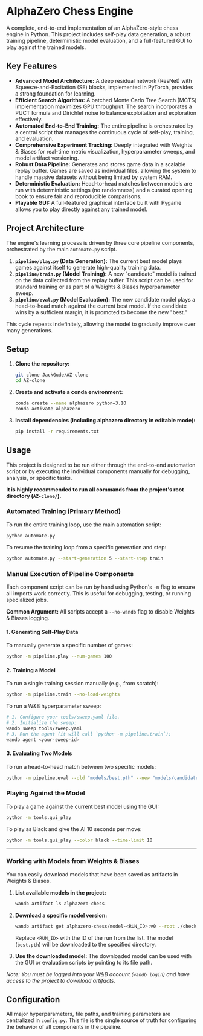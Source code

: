# AlphaZero Chess Engine

[](https://github.com/) [](https://opensource.org/licenses/MIT)

A complete, end-to-end implementation of an AlphaZero-style chess engine in Python. This project includes self-play data generation, a robust training pipeline, deterministic model evaluation, and a full-featured GUI to play against the trained models.

## Key Features

  * **Advanced Model Architecture:** A deep residual network (ResNet) with Squeeze-and-Excitation (SE) blocks, implemented in PyTorch, provides a strong foundation for learning.
  * **Efficient Search Algorithm:** A batched Monte Carlo Tree Search (MCTS) implementation maximizes GPU throughput. The search incorporates a PUCT formula and Dirichlet noise to balance exploitation and exploration effectively.
  * **Automated End-to-End Training:** The entire pipeline is orchestrated by a central script that manages the continuous cycle of self-play, training, and evaluation.
  * **Comprehensive Experiment Tracking:** Deeply integrated with Weights & Biases for real-time metric visualization, hyperparameter sweeps, and model artifact versioning.
  * **Robust Data Pipeline:** Generates and stores game data in a scalable replay buffer. Games are saved as individual files, allowing the system to handle massive datasets without being limited by system RAM.
  * **Deterministic Evaluation:** Head-to-head matches between models are run with deterministic settings (no randomness) and a curated opening book to ensure fair and reproducible comparisons.
  * **Playable GUI:** A full-featured graphical interface built with Pygame allows you to play directly against any trained model.

## Project Architecture

The engine's learning process is driven by three core pipeline components, orchestrated by the main `automate.py` script.

1.  **`pipeline/play.py` (Data Generation):** The current best model plays games against itself to generate high-quality training data.
2.  **`pipeline/train.py` (Model Training):** A new "candidate" model is trained on the data collected from the replay buffer. This script can be used for standard training or as part of a Weights & Biases hyperparameter sweep.
3.  **`pipeline/eval.py` (Model Evaluation):** The new candidate model plays a head-to-head match against the current best model. If the candidate wins by a sufficient margin, it is promoted to become the new "best."

This cycle repeats indefinitely, allowing the model to gradually improve over many generations.

## Setup

1.  **Clone the repository:**
    ```bash
    git clone JackGude/AZ-clone
    cd AZ-clone
    ```
2.  **Create and activate a conda environment:**
    ```bash
    conda create --name alphazero python=3.10
    conda activate alphazero
    ```
3.  **Install dependencies (including alphazero directory in editable mode):**
    ```bash
    pip install -r requirements.txt
    ```

## Usage

This project is designed to be run either through the end-to-end automation script or by executing the individual components manually for debugging, analysis, or specific tasks.

**It is highly recommended to run all commands from the project's root directory (`AZ-clone/`).**

### Automated Training (Primary Method)

To run the entire training loop, use the main automation script:

```bash
python automate.py
```

To resume the training loop from a specific generation and step:

```bash
python automate.py --start-generation 5 --start-step train
```

### Manual Execution of Pipeline Components

Each component script can be run by hand using Python's `-m` flag to ensure all imports work correctly. This is useful for debugging, testing, or running specialized jobs.

**Common Argument:** All scripts accept a `--no-wandb` flag to disable Weights & Biases logging.

#### 1\. Generating Self-Play Data

To manually generate a specific number of games:

```bash
python -m pipeline.play --num-games 100
```

#### 2\. Training a Model

To run a single training session manually (e.g., from scratch):

```bash
python -m pipeline.train --no-load-weights
```

To run a W\&B hyperparameter sweep:

```bash
# 1. Configure your tools/sweep.yaml file.
# 2. Initialize the sweep:
wandb sweep tools/sweep.yaml
# 3. Run the agent (it will call `python -m pipeline.train`):
wandb agent <your-sweep-id>
```

#### 3\. Evaluating Two Models

To run a head-to-head match between two specific models:

```bash
python -m pipeline.eval --old "models/best.pth" --new "models/candidate.pth"
```

### Playing Against the Model

To play a game against the current best model using the GUI:

```bash
python -m tools.gui_play
```

To play as Black and give the AI 10 seconds per move:

```bash
python -m tools.gui_play --color black --time-limit 10
```

-----

### Working with Models from Weights & Biases

You can easily download models that have been saved as artifacts in Weights & Biases.

1.  **List available models in the project:**

    ```bash
    wandb artifact ls alphazero-chess
    ```

2.  **Download a specific model version:**

    ```bash
    wandb artifact get alphazero-chess/model-<RUN_ID>:v0 --root ./checkpoints/download/
    ```

    Replace `<RUN_ID>` with the ID of the run from the list. The model (`best.pth`) will be downloaded to the specified directory.

3.  **Use the downloaded model:**
    The downloaded model can be used with the GUI or evaluation scripts by pointing to its file path.

*Note: You must be logged into your W\&B account (`wandb login`) and have access to the project to download artifacts.*

## Configuration

All major hyperparameters, file paths, and training parameters are centralized in `config.py`. This file is the single source of truth for configuring the behavior of all components in the pipeline.